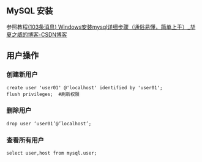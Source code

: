 ## MySQL 安装

参照教程[(103条消息) Windows安装mysql详细步骤（通俗易懂，简单上手）_华夏之威的博客-CSDN博客](https://blog.csdn.net/weixin_43423484/article/details/124408565)

## 用户操作

### 创建新用户

```mysql
create user 'user01' @'localhost' identified by 'user01';
flush privileges;  #刷新权限
```

### 删除用户

```mysql
drop user ‘user01’@’localhost’;
```

### 查看所有用户

```mysql
select user,host from mysql.user;
```

